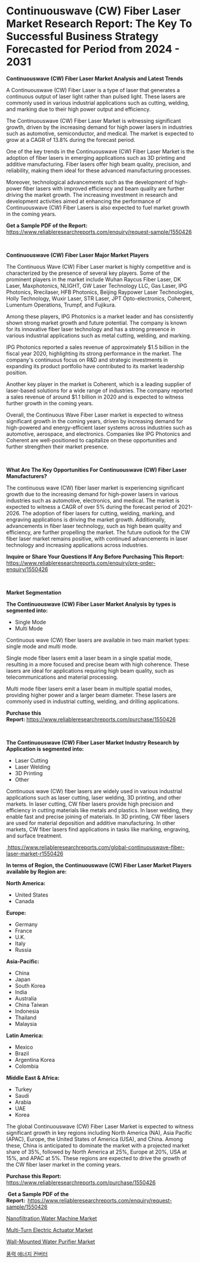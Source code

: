 <p><h1>Continuouswave (CW) Fiber Laser Market Research Report: The Key To Successful Business Strategy Forecasted for Period from 2024 - 2031</h1></p><p><strong>Continuouswave (CW) Fiber Laser Market Analysis and Latest Trends</strong></p>
<p><p>A Continuouswave (CW) Fiber Laser is a type of laser that generates a continuous output of laser light rather than pulsed light. These lasers are commonly used in various industrial applications such as cutting, welding, and marking due to their high power output and efficiency.</p><p>The Continuouswave (CW) Fiber Laser Market is witnessing significant growth, driven by the increasing demand for high power lasers in industries such as automotive, semiconductor, and medical. The market is expected to grow at a CAGR of 13.8% during the forecast period.</p><p>One of the key trends in the Continuouswave (CW) Fiber Laser Market is the adoption of fiber lasers in emerging applications such as 3D printing and additive manufacturing. Fiber lasers offer high beam quality, precision, and reliability, making them ideal for these advanced manufacturing processes.</p><p>Moreover, technological advancements such as the development of high-power fiber lasers with improved efficiency and beam quality are further driving the market growth. The increasing investment in research and development activities aimed at enhancing the performance of Continuouswave (CW) Fiber Lasers is also expected to fuel market growth in the coming years.</p></p>
<p><strong>Get a Sample PDF of the Report:&nbsp;</strong> <a href="https://www.reliableresearchreports.com/enquiry/request-sample/1550426">https://www.reliableresearchreports.com/enquiry/request-sample/1550426</a></p>
<p>&nbsp;</p>
<p><strong>Continuouswave (CW) Fiber Laser Major Market Players</strong></p>
<p><p>The Continuous Wave (CW) Fiber Laser market is highly competitive and is characterized by the presence of several key players. Some of the prominent players in the market include Wuhan Raycus Fiber Laser, DK Laser, Maxphotonics, NLIGHT, GW Laser Technology LLC, Gas Laser, IPG Photonics, Rrecilaser, HFB Photonics, Beijing Raypower Laser Technologies, Holly Technology, Wuxir Laser, STR Laser, JPT Opto-electronics, Coherent, Lumentum Operations, Trumpf, and Fujikura.</p><p>Among these players, IPG Photonics is a market leader and has consistently shown strong market growth and future potential. The company is known for its innovative fiber laser technology and has a strong presence in various industrial applications such as metal cutting, welding, and marking.</p><p>IPG Photonics reported a sales revenue of approximately $1.5 billion in the fiscal year 2020, highlighting its strong performance in the market. The company's continuous focus on R&D and strategic investments in expanding its product portfolio have contributed to its market leadership position.</p><p>Another key player in the market is Coherent, which is a leading supplier of laser-based solutions for a wide range of industries. The company reported a sales revenue of around $1.1 billion in 2020 and is expected to witness further growth in the coming years.</p><p>Overall, the Continuous Wave Fiber Laser market is expected to witness significant growth in the coming years, driven by increasing demand for high-powered and energy-efficient laser systems across industries such as automotive, aerospace, and electronics. Companies like IPG Photonics and Coherent are well-positioned to capitalize on these opportunities and further strengthen their market presence.</p></p>
<p>&nbsp;</p>
<p><strong>What Are The Key Opportunities For Continuouswave (CW) Fiber Laser Manufacturers?</strong></p>
<p><p>The continuous wave (CW) fiber laser market is experiencing significant growth due to the increasing demand for high-power lasers in various industries such as automotive, electronics, and medical. The market is expected to witness a CAGR of over 5% during the forecast period of 2021-2026. The adoption of fiber lasers for cutting, welding, marking, and engraving applications is driving the market growth. Additionally, advancements in fiber laser technology, such as high beam quality and efficiency, are further propelling the market. The future outlook for the CW fiber laser market remains positive, with continued advancements in laser technology and increasing applications across industries.</p></p>
<p><strong>Inquire or Share Your Questions If Any Before Purchasing This Report:</strong> <a href="https://www.reliableresearchreports.com/enquiry/pre-order-enquiry/1550426">https://www.reliableresearchreports.com/enquiry/pre-order-enquiry/1550426</a></p>
<p>&nbsp;</p>
<p><strong>Market Segmentation</strong></p>
<p><strong>The Continuouswave (CW) Fiber Laser Market Analysis by types is segmented into:</strong></p>
<p><ul><li>Single Mode</li><li>Multi Mode</li></ul></p>
<p><p>Continuous wave (CW) fiber lasers are available in two main market types: single mode and multi mode. </p><p>Single mode fiber lasers emit a laser beam in a single spatial mode, resulting in a more focused and precise beam with high coherence. These lasers are ideal for applications requiring high beam quality, such as telecommunications and material processing.</p><p>Multi mode fiber lasers emit a laser beam in multiple spatial modes, providing higher power and a larger beam diameter. These lasers are commonly used in industrial cutting, welding, and drilling applications.</p></p>
<p><strong>Purchase this Report:&nbsp;</strong><a href="https://www.reliableresearchreports.com/purchase/1550426">https://www.reliableresearchreports.com/purchase/1550426</a></p>
<p>&nbsp;</p>
<p><strong>The Continuouswave (CW) Fiber Laser Market Industry Research by Application is segmented into:</strong></p>
<p><ul><li>Laser Cutting</li><li>Laser Welding</li><li>3D Printing</li><li>Other</li></ul></p>
<p><p>Continuous wave (CW) fiber lasers are widely used in various industrial applications such as laser cutting, laser welding, 3D printing, and other markets. In laser cutting, CW fiber lasers provide high precision and efficiency in cutting materials like metals and plastics. In laser welding, they enable fast and precise joining of materials. In 3D printing, CW fiber lasers are used for material deposition and additive manufacturing. In other markets, CW fiber lasers find applications in tasks like marking, engraving, and surface treatment.</p></p>
<p><a href="https://www.reliableresearchreports.com/global-continuouswave-fiber-laser-market-r1550426">&nbsp;https://www.reliableresearchreports.com/global-continuouswave-fiber-laser-market-r1550426</a></p>
<p><strong>In terms of Region, the Continuouswave (CW) Fiber Laser Market Players available by Region are:</strong></p>
<p>
    <p> <strong> North America: </strong>
        <ul>
            <li>United States</li>
            <li>Canada</li>
        </ul>
        </p> 
    <p> <strong> Europe: </strong>
        <ul>
            <li>Germany</li>
            <li>France</li>
            <li>U.K.</li>
            <li>Italy</li>
            <li>Russia</li>
        </ul>
        </p> 
    <p> <strong> Asia-Pacific: </strong>
        <ul>
            <li>China</li>
            <li>Japan</li>
            <li>South Korea</li>
            <li>India</li>
            <li>Australia</li>
            <li>China Taiwan</li>
            <li>Indonesia</li>
            <li>Thailand</li>
            <li>Malaysia</li>
        </ul>
        </p> 
    <p> <strong> Latin America: </strong>
        <ul>
            <li>Mexico</li>
            <li>Brazil</li>
            <li>Argentina Korea</li>
            <li>Colombia</li>
        </ul>
        </p> 
    <p> <strong> Middle East & Africa: </strong>
        <ul>
            <li>Turkey</li>
            <li>Saudi</li>
            <li>Arabia</li>
            <li>UAE</li>
            <li>Korea</li>
        </ul>
    </p>
    </p>
<p><p>The global Continuouswave (CW) Fiber Laser Market is expected to witness significant growth in key regions including North America (NA), Asia Pacific (APAC), Europe, the United States of America (USA), and China. Among these, China is anticipated to dominate the market with a projected market share of 35%, followed by North America at 25%, Europe at 20%, USA at 15%, and APAC at 5%. These regions are expected to drive the growth of the CW fiber laser market in the coming years.</p></p>
<p><strong>Purchase this Report: </strong><a href="https://www.reliableresearchreports.com/purchase/1550426">https://www.reliableresearchreports.com/purchase/1550426</a></p>
<p>&nbsp;<strong>Get a Sample PDF of the Report:&nbsp;&nbsp;</strong><a href="https://www.reliableresearchreports.com/enquiry/request-sample/1550426">https://www.reliableresearchreports.com/enquiry/request-sample/1550426</a></p>
<p><strong></strong></p>
<p><p><a href="https://github.com/BriaAbshire/Market-Research-Report-List-1/blob/main/nanofiltration-water-machine-market.md">Nanofiltration Water Machine Market</a></p><p><a href="https://github.com/Christopherorp895/Market-Research-Report-List-1/blob/main/multi-turn-electric-actuator-market.md">Multi-Turn Electric Actuator Market</a></p><p><a href="https://github.com/carlLane655/Market-Research-Report-List-1/blob/main/wall-mounted-water-purifier-market.md">Wall-Mounted Water Purifier Market</a></p><p><a href="https://github.com/sarassiksa/Market-Research-Report-List-2/blob/main/173115969397.md">풍력 에너지 컨버터</a></p></p>